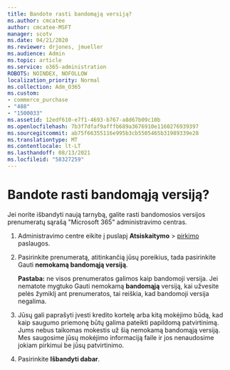 ```yaml
---
title: Bandote rasti bandomąją versiją?
ms.author: cmcatee
author: cmcatee-MSFT
manager: scotv
ms.date: 04/21/2020
ms.reviewer: drjones, jmueller
ms.audience: Admin
ms.topic: article
ms.service: o365-administration
ROBOTS: NOINDEX, NOFOLLOW
localization_priority: Normal
ms.collection: Adm_O365
ms.custom:
- commerce_purchase
- "488"
- "1500033"
ms.assetid: 12edf610-e7f1-4693-b767-a8d67b09c10b
ms.openlocfilehash: 7b3f7dfaf9afffb689a3676910e1160276939397
ms.sourcegitcommit: ab75f66355116e995b3cb5505465b31989339e28
ms.translationtype: MT
ms.contentlocale: lt-LT
ms.lasthandoff: 08/13/2021
ms.locfileid: "58327259"
---
```

# <a name="trying-to-find-a-trial"></a>Bandote rasti bandomąją versiją?

Jei norite išbandyti naują tarnybą, galite rasti bandomosios versijos prenumeratų sąrašą "Microsoft 365" administravimo centras.
  
1. Administravimo centre eikite į puslapį **Atsiskaitymo** \> [pirkimo](https://go.microsoft.com/fwlink/p/?linkid=868433) paslaugos.

2. Pasirinkite prenumeratą, atitinkančią jūsų poreikius, tada pasirinkite Gauti  **nemokamą bandomąją versiją**.

    **Pastaba:** ne visos prenumeratos galimos kaip bandomoji versija. Jei nematote mygtuko Gauti nemokamą **bandomąją** versiją, kai užvesite pelės žymiklį ant prenumeratos, tai reiškia, kad bandomoji versija negalima.
  
3. Jūsų gali paprašyti įvesti kredito kortelę arba kitą mokėjimo būdą, kad kaip saugumo priemonę būtų galima pateikti papildomą patvirtinimą. Jums nebus taikomas mokestis už šią nemokamą bandomąją versiją. Mes saugosime jūsų mokėjimo informaciją faile ir jos nenaudosime jokiam pirkimui be jūsų patvirtinimo.

4. Pasirinkite **Išbandyti dabar**.